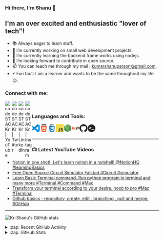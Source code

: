 ### Hi there, I'm Shanu 👋 
## I'm an over excited and enthusiastic "lover of tech"!


- 📚  Always eager to learn stuff.
- 🔭 I’m currently working on small web development projects.
- 🌱 I’m currently learning the backend frame works using nodejs.
- 👯 I’m looking forward to contribute in open source.
- 📫 You can reach me through my mail : kumarshanuperson@gmail.com.
- ⚡ Fun fact: I am a learner and wants to be the same throughout my life 😉.

### Connect with me:


[<img align="left" alt="codeSTACKr | YouTube" width="22px" src="https://cdn.jsdelivr.net/npm/simple-icons@v3/icons/youtube.svg" />][youtube]
[<img align="left" alt="codeSTACKr | Twitter" width="22px" src="https://cdn.jsdelivr.net/npm/simple-icons@v3/icons/twitter.svg" />][twitter]
[<img align="left" alt="codeSTACKr | LinkedIn" width="22px" src="https://cdn.jsdelivr.net/npm/simple-icons@v3/icons/linkedin.svg" />][linkedin]
[<img align="left" alt="codeSTACKr | Instagram" width="22px" src="https://cdn.jsdelivr.net/npm/simple-icons@v3/icons/instagram.svg" />][instagram]

<br />

### Languages and Tools:

<img align="left" alt="Visual Studio Code" width="26px" src="https://raw.githubusercontent.com/github/explore/80688e429a7d4ef2fca1e82350fe8e3517d3494d/topics/visual-studio-code/visual-studio-code.png" />
<img align="left" alt="HTML5" width="26px" src="https://raw.githubusercontent.com/github/explore/80688e429a7d4ef2fca1e82350fe8e3517d3494d/topics/html/html.png" />
<img align="left" alt="CSS3" width="26px" src="https://raw.githubusercontent.com/github/explore/80688e429a7d4ef2fca1e82350fe8e3517d3494d/topics/css/css.png" />
<img align="left" alt="JavaScript" width="26px" src="https://raw.githubusercontent.com/github/explore/80688e429a7d4ef2fca1e82350fe8e3517d3494d/topics/javascript/javascript.png" />
<img align="left" alt="Node.js" width="26px" src="https://raw.githubusercontent.com/github/explore/80688e429a7d4ef2fca1e82350fe8e3517d3494d/topics/nodejs/nodejs.png" />
<img align="left" alt="Git" width="26px" src="https://raw.githubusercontent.com/github/explore/80688e429a7d4ef2fca1e82350fe8e3517d3494d/topics/git/git.png" />
<img align="left" alt="GitHub" width="26px" src="https://raw.githubusercontent.com/github/explore/78df643247d429f6cc873026c0622819ad797942/topics/github/github.png" />
<img align="left" alt="Terminal" width="26px" src="https://raw.githubusercontent.com/github/explore/80688e429a7d4ef2fca1e82350fe8e3517d3494d/topics/terminal/terminal.png" />
<br />
<br />

---

### 📺  Latest YouTube Videos

<!-- YOUTUBE:START -->
- [Notion in one shot!! Let&#39;s learn notion in a nutshell! @NotionHQ #learningBasics](https://www.youtube.com/watch?v=4R05b31mIpM)
- [Free  Open Source Circuit Simulator Falstad #Circuit #simulator](https://www.youtube.com/watch?v=g2GzQ5u3XFQ)
- [Learn Basic Terminal command. Run python program in terminal and many more #Terminal #Command #Mac](https://www.youtube.com/watch?v=CpqTt2sU_V4)
- [Transform your terminal according to your desire, noob to pro #Mac #Terminal](https://www.youtube.com/watch?v=291JHWA8ijY)
- [Github basics - repository, create, edit , branching , pull and merge. #GitHub](https://www.youtube.com/watch?v=EARzUuABKYI)
<!-- YOUTUBE:END -->

---

![Kr-Shanu's GitHub stats](https://github-readme-stats.vercel.app/api?username=Kr-Shanu&show_icons=true&theme=highcontrast)








<details>
  <summary>:zap: Recent GitHub Activity</summary>
  
<!--START_SECTION:activity-->
1. 🗣 Commented on [#1](https://github.com/codeSTACKr/video-source-code-create-nft-collection/issues/1) in [codeSTACKr/video-source-code-create-nft-collection](https://github.com/codeSTACKr/video-source-code-create-nft-collection)
2. ❗️ Closed issue [#1](https://github.com/codeSTACKr/video-source-code-create-nft-collection/issues/1) in [codeSTACKr/video-source-code-create-nft-collection](https://github.com/codeSTACKr/video-source-code-create-nft-collection)
3. ❌ Closed PR [#11](https://github.com/codeSTACKr/free-developer-resources/pull/11) in [codeSTACKr/free-developer-resources](https://github.com/codeSTACKr/free-developer-resources)
4. 🗣 Commented on [#11](https://github.com/codeSTACKr/free-developer-resources/issues/11) in [codeSTACKr/free-developer-resources](https://github.com/codeSTACKr/free-developer-resources)
5. 🎉 Merged PR [#10](https://github.com/codeSTACKr/free-developer-resources/pull/10) in [codeSTACKr/free-developer-resources](https://github.com/codeSTACKr/free-developer-resources)
<!--END_SECTION:activity-->

</details>

<details>
  <summary>:zap: GitHub Stats</summary>

  <img align="left" alt="Kr-Shanu's GitHub Stats" src="https://github-readme-stats.vercel.app/api?username=Kr-Shanu&show_icons=true&hide_border=true" />

</details>



[twitter]: https://twitter.com/kumar_____shanu
[youtube]: https://www.youtube.com/results?search_query=college+tech+with+shanu
[instagram]: https://www.instagram.com/kumar_____shanu/
[linkedin]: https://www.linkedin.com/in/kumar-shanu-011423189/
